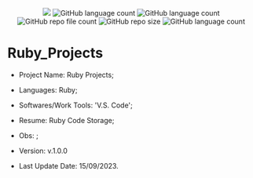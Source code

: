 <p align="center">
  <img src="http://img.shields.io/static/v1?label=STATUS&message=Under_Development&color=green&style=flat"/>
  <img alt="GitHub language count" src="https://img.shields.io/github/languages/count/Rafa-KozAnd/Ruby_Projects">
  <img alt="GitHub language count" src="https://img.shields.io/github/languages/top/Rafa-KozAnd/Ruby_Projects">
  <img alt="GitHub repo file count" src="https://img.shields.io/github/directory-file-count/Rafa-KozAnd/Ruby_Projects">
  <img alt="GitHub repo size" src="https://img.shields.io/github/repo-size/Rafa-KozAnd/Ruby_Projects">
  <img alt="GitHub language count" src="https://img.shields.io/github/license/Rafa-KozAnd/Ruby_Projects">
</p>

# Ruby_Projects

- Project Name: Ruby Projects;
- Languages: Ruby;
- Softwares/Work Tools: 'V.S. Code';
- Resume: Ruby Code Storage;
- Obs: ;
- Version: v.1.0.0


- Last Update Date: 15/09/2023.

##





